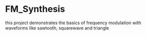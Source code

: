 # FM_Synthesis
this project demonstrates the basics of frequency modulation with waveforms like sawtooth, squarewave and triangle
